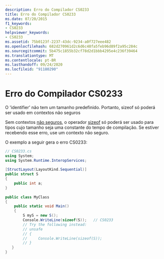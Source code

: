 ```yaml
---
description: Erro do Compilador CS0233
title: Erro do Compilador CS0233
ms.date: 07/20/2015
f1_keywords:
- CS0233
helpviewer_keywords:
- CS0233
ms.assetid: 75b0123f-2237-43dc-9234-a0f727eee482
ms.openlocfilehash: 682d270961d2c6d6c48fa5feb96d89f2a95c284c
ms.sourcegitcommit: 5b475c1855b32cf78d2d1bbb4295e4c236f39464
ms.translationtype: MT
ms.contentlocale: pt-BR
ms.lasthandoff: 09/24/2020
ms.locfileid: "91180290"
---
```

# <a name="compiler-error-cs0233"></a>Erro do Compilador CS0233

O 'identifier' não tem um tamanho predefinido. Portanto, sizeof só poderá ser usado em contextos não seguros
  
 Sem contextos [não seguros](../keywords/unsafe.md), o operador [sizeof](../operators/sizeof.md) só poderá ser usado para tipos cujo tamanho seja uma constante do tempo de compilação. Se estiver recebendo esse erro, use um contexto não seguro.
  
O exemplo a seguir gera o erro CS0233:
  
```csharp  
// CS0233.cs  
using System;  
using System.Runtime.InteropServices;  
  
[StructLayout(LayoutKind.Sequential)]  
public struct S  
{  
    public int a;  
}  
  
public class MyClass  
{  
    public static void Main()  
    {  
        S myS = new S();  
        Console.WriteLine(sizeof(S));   // CS0233  
        // Try the following instead:  
        // unsafe
        // {
        //     Console.WriteLine(sizeof(S));
        // }
   }  
}  
```
